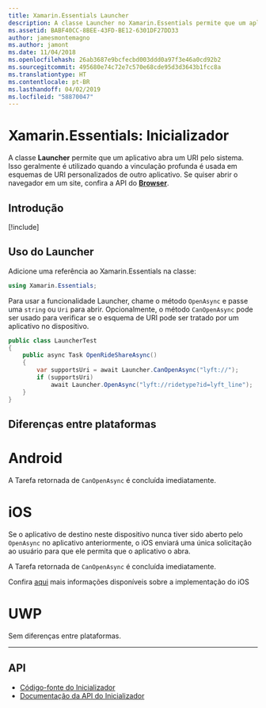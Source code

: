 ```yaml
---
title: Xamarin.Essentials Launcher
description: A classe Launcher no Xamarin.Essentials permite que um aplicativo abra um URI pelo sistema.
ms.assetid: BABF40CC-8BEE-43FD-BE12-6301DF27DD33
author: jamesmontemagno
ms.author: jamont
ms.date: 11/04/2018
ms.openlocfilehash: 26ab3687e9bcfecbd003ddd0a97f3e46a0cd92b2
ms.sourcegitcommit: 495680e74c72e7c570e68cde95d3d3643b1fcc8a
ms.translationtype: HT
ms.contentlocale: pt-BR
ms.lasthandoff: 04/02/2019
ms.locfileid: "58870047"
---
```

# <a name="xamarinessentials-launcher"></a>Xamarin.Essentials: Inicializador

A classe **Launcher** permite que um aplicativo abra um URI pelo sistema. Isso geralmente é utilizado quando a vinculação profunda é usada em esquemas de URI personalizados de outro aplicativo. Se quiser abrir o navegador em um site, confira a API do **[Browser](open-browser.md)**.

## <a name="get-started"></a>Introdução

[!include[](~/essentials/includes/get-started.md)]

## <a name="using-launcher"></a>Uso do Launcher

Adicione uma referência ao Xamarin.Essentials na classe:

```csharp
using Xamarin.Essentials;
```

Para usar a funcionalidade Launcher, chame o método `OpenAsync` e passe uma `string` ou `Uri` para abrir. Opcionalmente, o método `CanOpenAsync` pode ser usado para verificar se o esquema de URI pode ser tratado por um aplicativo no dispositivo.

```csharp
public class LauncherTest
{
    public async Task OpenRideShareAsync()
    {
        var supportsUri = await Launcher.CanOpenAsync("lyft://");
        if (supportsUri)
            await Launcher.OpenAsync("lyft://ridetype?id=lyft_line");
    }
}
```

## <a name="platform-differences"></a>Diferenças entre plataformas

# [<a name="android"></a>Android](#tab/android)

A Tarefa retornada de `CanOpenAsync` é concluída imediatamente.

# [<a name="ios"></a>iOS](#tab/ios)

Se o aplicativo de destino neste dispositivo nunca tiver sido aberto pelo `OpenAsync` no aplicativo anteriormente, o iOS enviará uma única solicitação ao usuário para que ele permita que o aplicativo o abra.

A Tarefa retornada de `CanOpenAsync` é concluída imediatamente.

Confira [aqui](xref:UIKit.UIApplication.CanOpenUrl*) mais informações disponíveis sobre a implementação do iOS

# [<a name="uwp"></a>UWP](#tab/uwp)

Sem diferenças entre plataformas.

-----

## <a name="api"></a>API

- [Código-fonte do Inicializador](https://github.com/xamarin/Essentials/tree/master/Xamarin.Essentials/Launcher)
- [Documentação da API do Inicializador](xref:Xamarin.Essentials.Launcher)
